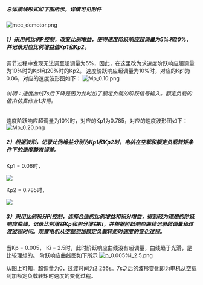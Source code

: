 ##### 总体接线形式如下图所示，详情可见附件
![mec_dcmotor.png](https://github.com/DavidsIdylle/homework/blob/master/U201614012/%E4%BB%BF%E7%9C%9F%E4%BD%9C%E4%B8%9A2-%E7%9B%B4%E6%B5%81%E8%B0%83%E9%80%9F/mec_dcmotor.png)

##### 1）采用纯比例P控制，改变比例增益，使得速度阶跃响应超调量为5%和20%，并记录对应比例增益值Kp1和Kp2。

调节过程中发现无法调至超调量为5%，因此，在这里改为求速度阶跃响应超调量为10%时的Kp1和20%时的Kp2。
速度阶跃响应超调量为10%时，对应的Kp1为0.06，对应的速度波形图如下：
  ![Mp_0.10.png](https://github.com/DavidsIdylle/homework/blob/master/U201614012/%E4%BB%BF%E7%9C%9F%E4%BD%9C%E4%B8%9A2-%E7%9B%B4%E6%B5%81%E8%B0%83%E9%80%9F/Mp_0.10.png)

###### 说明：速度曲线7s后下降是因为此时加了额定负载的阶跃信号输入。额定负载的值由仿真作业1求得。

速度阶跃响应超调量为10%时，对应的Kp1为0.785，对应的速度波形图如下：
  ![Mp_0.20.png](https://github.com/DavidsIdylle/homework/blob/master/U201614012/%E4%BB%BF%E7%9C%9F%E4%BD%9C%E4%B8%9A2-%E7%9B%B4%E6%B5%81%E8%B0%83%E9%80%9F/Mp_0.20.png)

##### 2）根据波形，记录比例增益分别为Kp1和Kp2时，电机在空载和额定负载转矩条件下的速度静态误差。

Kp1 = 0.06时，
  
<img src="http://chart.googleapis.com/chart?cht=tx&chl= S = \frac{n_0-n_N}{n_0} = \frac{56.5-17.8}{56.5} = 68.50 \%" style="border:none;">

Kp2 = 0.785时，
  
<img src="http://chart.googleapis.com/chart?cht=tx&chl= S = \frac{n_0-n_N}{n_0} = \frac{439-416}{439} = 52.39 \%" style="border:none;">
  
##### 3）采用比例积分PI控制，选择合适的比例增益和积分增益，得到较为理想的阶跃响应曲线，记录比例增益Kp和积分增益Ki，并根据阶跃响应曲线记录超调量和过渡过程时间。观察电机从空载到加额定负载转矩时速度的变化过程。
  
当Kp = 0.005， Ki = 2.5时，此时阶跃响应曲线没有超调量，曲线趋于光滑，是比较理想的。
  阶跃响应曲线图如下所示
    ![p_0.005%i_2.5.png](https://github.com/DavidsIdylle/homework/blob/master/U201614012/%E4%BB%BF%E7%9C%9F%E4%BD%9C%E4%B8%9A2-%E7%9B%B4%E6%B5%81%E8%B0%83%E9%80%9F/p_0.005%25i_2.5.png)
  
  从图上可知，超调量为0，过渡时间为2.256s。7s之后的波形变化即为电机从空载到加额定负载转矩时速度的变化过程。
